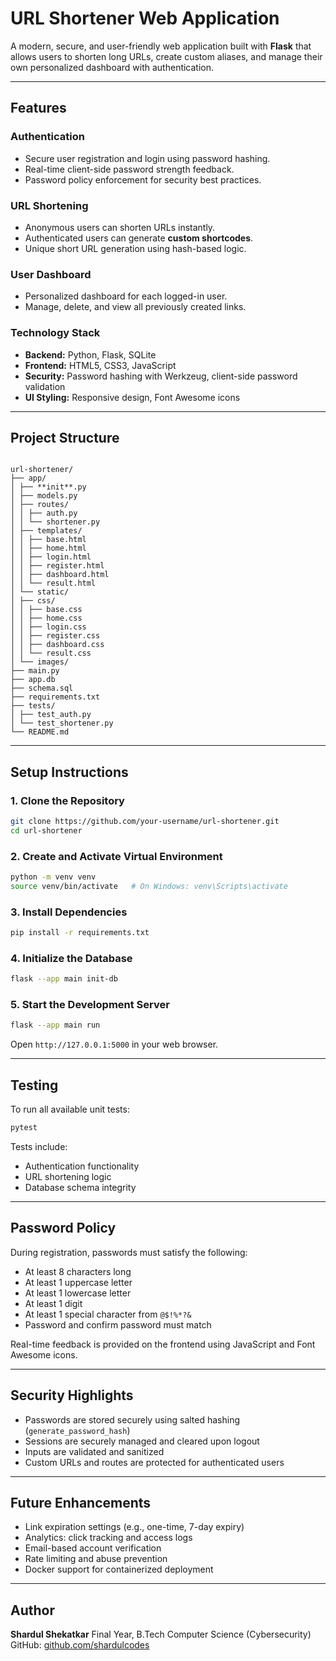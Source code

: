 
# URL Shortener Web Application

A modern, secure, and user-friendly web application built with **Flask** that allows users to shorten long URLs, create custom aliases, and manage their own personalized dashboard with authentication.

---

## Features

### Authentication

- Secure user registration and login using password hashing.
- Real-time client-side password strength feedback.
- Password policy enforcement for security best practices.

### URL Shortening

- Anonymous users can shorten URLs instantly.
- Authenticated users can generate **custom shortcodes**.
- Unique short URL generation using hash-based logic.

### User Dashboard

- Personalized dashboard for each logged-in user.
- Manage, delete, and view all previously created links.

### Technology Stack

- **Backend:** Python, Flask, SQLite
- **Frontend:** HTML5, CSS3, JavaScript
- **Security:** Password hashing with Werkzeug, client-side password validation
- **UI Styling:** Responsive design, Font Awesome icons

---

## Project Structure
```

url-shortener/
├── app/
│ ├── **init**.py
│ ├── models.py
│ ├── routes/
│ │ ├── auth.py
│ │ └── shortener.py
│ ├── templates/
│ │ ├── base.html
│ │ ├── home.html
│ │ ├── login.html
│ │ ├── register.html
│ │ ├── dashboard.html
│ │ └── result.html
│ └── static/
│ ├── css/
│ │ ├── base.css
│ │ ├── home.css
│ │ ├── login.css
│ │ ├── register.css
│ │ ├── dashboard.css
│ │ └── result.css
│ └── images/
├── main.py
├── app.db
├── schema.sql
├── requirements.txt
├── tests/
│ ├── test_auth.py
│ └── test_shortener.py
└── README.md

````

---

## Setup Instructions

### 1. Clone the Repository
```bash
git clone https://github.com/your-username/url-shortener.git
cd url-shortener
````

### 2. Create and Activate Virtual Environment

```bash
python -m venv venv
source venv/bin/activate   # On Windows: venv\Scripts\activate
```

### 3. Install Dependencies

```bash
pip install -r requirements.txt
```

### 4. Initialize the Database

```bash
flask --app main init-db
```

### 5. Start the Development Server

```bash
flask --app main run
```

Open `http://127.0.0.1:5000` in your web browser.

---

## Testing

To run all available unit tests:

```bash
pytest
```

Tests include:

- Authentication functionality
- URL shortening logic
- Database schema integrity

---

## Password Policy

During registration, passwords must satisfy the following:

- At least 8 characters long
- At least 1 uppercase letter
- At least 1 lowercase letter
- At least 1 digit
- At least 1 special character from `@$!%*?&`
- Password and confirm password must match

Real-time feedback is provided on the frontend using JavaScript and Font Awesome icons.

---

## Security Highlights

- Passwords are stored securely using salted hashing (`generate_password_hash`)
- Sessions are securely managed and cleared upon logout
- Inputs are validated and sanitized
- Custom URLs and routes are protected for authenticated users

---

## Future Enhancements

- Link expiration settings (e.g., one-time, 7-day expiry)
- Analytics: click tracking and access logs
- Email-based account verification
- Rate limiting and abuse prevention
- Docker support for containerized deployment

---



## Author

**Shardul Shekatkar**
Final Year, B.Tech Computer Science (Cybersecurity)
GitHub: [github.com/shardulcodes](https://github.com/shardulcodes)
